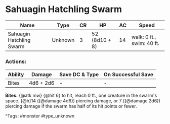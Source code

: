 # Sahuagin Hatchling Swarm

| Name | Type | CR | HP | AC | Speed |
|------|------|----|----|----|-------|
| Sahuagin Hatchling Swarm | Unknown | 3 | 52 (8d10 + 8) | 14 | walk: 0 ft., swim: 40 ft. |

### Actions:

| Ability | Damage | Save DC & Type | On Successful Save |
|---------|--------|----------------|--------------------|
| Bites | 4d6 + 2d6 | - | - |


**Bites.** {@atk mw} {@hit 6} to hit, reach 0 ft., one creature in the swarm's space. {@h}14 ({@damage 4d6}) piercing damage, or 7 ({@damage 2d6}) piercing damage if the swarm has half of its hit points or fewer.

^Tags: #monster #type_unknown